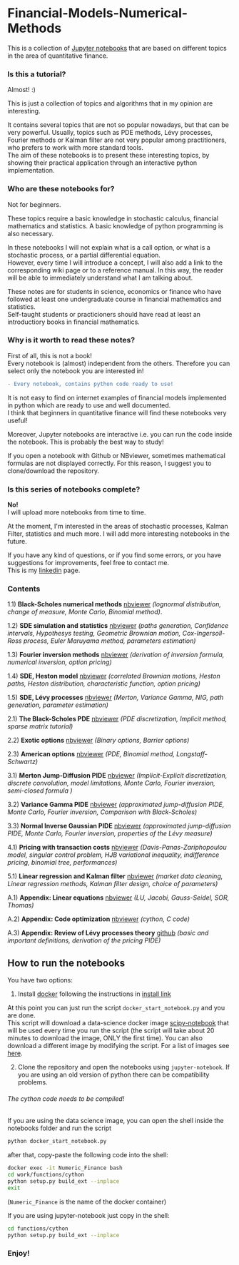 Financial-Models-Numerical-Methods 
==================================


This is a collection of [Jupyter notebooks](https://jupyter.org/) that are based on different topics in the area of quantitative finance.


### Is this a tutorial?

Almost! :) 

This is just a collection of topics and algorithms that in my opinion are interesting.     

It contains several topics that are not so popular nowadays, but that can be very powerful. 
Usually, topics such as PDE methods, Lévy processes, Fourier methods or Kalman filter are not very popular among practitioners, who prefers to work with more standard tools.     
The aim of these notebooks is to present these interesting topics, by showing their practical application through an interactive python implementation.


### Who are these notebooks for?

Not for beginners. 

These topics require a basic knowledge in stochastic calculus, financial mathematics and statistics. A basic knowledge of python programming is also necessary.

In these notebooks I will not explain what is a call option, or what is a stochastic process, or a partial differential equation.     
However, every time I will introduce a concept, I will also add a link to the corresponding wiki page or to a reference manual.
In this way, the reader will be able to immediately understand what I am talking about. 

These notes are for students in science, economics or finance who have followed at least one undergraduate course in financial mathematics and statistics.       
Self-taught students or practicioners should have read at least an introductiory books in financial mathematics.


### Why is it worth to read these notes?  

First of all, this is not a book!      
Every notebook is (almost) independent from the others. Therefore you can select only the notebook you are interested in!

```diff
- Every notebook, contains python code ready to use!     
```

It is not easy to find on internet examples of financial models implemented in python which are ready to use and well documented.    
I think that beginners in quantitative finance will find these notebooks very useful!  

Moreover, Jupyter notebooks are interactive i.e. you can run the code inside the notebook. 
This is probably the best way to study!

If you open a notebook with Github or NBviewer, sometimes mathematical formulas are not displayed correctly. 
For this reason, I suggest you to clone/download the repository. 


### Is this series of notebooks complete?

**No!**    
I will upload more notebooks from time to time. 

At the moment, I'm interested in the areas of stochastic processes, Kalman Filter, statistics and much more. I will add more interesting notebooks in the future. 

If you have any kind of questions, or if you find some errors, or you have suggestions for improvements, feel free to contact me.      
This is my [linkedin](https://www.linkedin.com/in/nicolacantarutti) page.



### Contents

1.1) **Black-Scholes numerical methods** [nbviewer](https://nbviewer.ipython.org/github/cantaro86/Financial-Models-Numerical-Methods/blob/master/1.1%20Black-Scholes%20numerical%20methods.ipynb) *(lognormal distribution, change of measure, Monte Carlo, Binomial method)*.

1.2) **SDE simulation and statistics** [nbviewer](https://nbviewer.ipython.org/github/cantaro86/Financial-Models-Numerical-Methods/blob/master/1.2%20SDE%20simulations%20and%20statistics.ipynb)
*(paths generation, Confidence intervals, Hypothesys testing, Geometric Brownian motion, Cox-Ingersoll-Ross process, Euler Maruyama method, parameters estimation)*

1.3) **Fourier inversion methods** [nbviewer](https://nbviewer.ipython.org/github/cantaro86/Financial-Models-Numerical-Methods/blob/master/1.3%20Fourier%20transform%20methods.ipynb)
*(derivation of inversion formula, numerical inversion, option pricing)*

1.4) **SDE, Heston model** [nbviewer](https://nbviewer.ipython.org/github/cantaro86/Financial-Models-Numerical-Methods/blob/master/1.4%20SDE%20-%20Heston%20model.ipynb)
*(correlated Brownian motions, Heston paths, Heston distribution, characteristic function, option pricing)*

1.5) **SDE, Lévy processes** [nbviewer](https://nbviewer.ipython.org/github/cantaro86/Financial-Models-Numerical-Methods/blob/master/1.5%20SDE%20-%20L%C3%A9vy%20processes.ipynb)
*(Merton, Variance Gamma, NIG, path generation, parameter estimation)*

2.1) **The Black-Scholes PDE** [nbviewer](https://nbviewer.ipython.org/github/cantaro86/Financial-Models-Numerical-Methods/blob/master/2.1%20Black-Scholes%20PDE%20and%20sparse%20matrices.ipynb)
*(PDE discretization, Implicit method, sparse matrix tutorial)*

2.2) **Exotic options** [nbviewer](https://nbviewer.ipython.org/github/cantaro86/Financial-Models-Numerical-Methods/blob/master/2.2%20Exotic%20options.ipynb)
*(Binary options, Barrier options)*

2.3) **American options** [nbviewer](https://nbviewer.ipython.org/github/cantaro86/Financial-Models-Numerical-Methods/blob/master/2.3%20American%20Options.ipynb)
*(PDE, Binomial method, Longstaff-Schwartz)*

3.1) **Merton Jump-Diffusion PIDE** [nbviewer](https://nbviewer.ipython.org/github/cantaro86/Financial-Models-Numerical-Methods/blob/master/3.1%20Merton%20jump-diffusion%2C%20PIDE%20method.ipynb)
*(Implicit-Explicit discretization, discrete convolution, model limitations, Monte Carlo, Fourier inversion, semi-closed formula )*

3.2) **Variance Gamma PIDE** [nbviewer](https://nbviewer.ipython.org/github/cantaro86/Financial-Models-Numerical-Methods/blob/master/3.2%20Variance%20Gamma%20model%2C%20PIDE%20method.ipynb)
*(approximated jump-diffusion PIDE, Monte Carlo, Fourier inversion, Comparison with Black-Scholes)*

3.3) **Normal Inverse Gaussian PIDE** [nbviewer](https://nbviewer.ipython.org/github/cantaro86/Financial-Models-Numerical-Methods/blob/master/3.3%20Pricing%20with%20the%20NIG%20Process.ipynb)
*(approximated jump-diffusion PIDE, Monte Carlo, Fourier inversion, properties of the Lévy measure)*

4.1) **Pricing with transaction costs** [nbviewer](https://nbviewer.ipython.org/github/cantaro86/Financial-Models-Numerical-Methods/blob/master/4.1%20Option%20pricing%20with%20transaction%20costs.ipynb)
*(Davis-Panas-Zariphopoulou model, singular control problem, HJB variational inequality, indifference pricing, binomial tree, performances)*

5.1) **Linear regression and Kalman filter** [nbviewer](https://nbviewer.ipython.org/github/cantaro86/Financial-Models-Numerical-Methods/blob/master/5.1%20Linear%20regression%20-%20Kalman%20filter.ipynb)
*(market data cleaning, Linear regression methods, Kalman filter design, choice of parameters)*

A.1) **Appendix: Linear equations** [nbviewer](https://nbviewer.ipython.org/github/cantaro86/Financial-Models-Numerical-Methods/blob/master/A.1%20Solution%20of%20linear%20equations.ipynb)
*(LU, Jacobi, Gauss-Seidel, SOR, Thomas)*
  
A.2) **Appendix: Code optimization** [nbviewer](https://nbviewer.ipython.org/github/cantaro86/Financial-Models-Numerical-Methods/blob/master/A.2%20Optimize%20and%20speed%20up%20the%20code.%20%28SOR%20algorithm%2C%20Cython%20and%20C%29.ipynb)
*(cython, C code)*

A.3) **Appendix: Review of Lévy processes theory** [github](https://github.com/cantaro86/Financial-Models-Numerical-Methods/blob/master/A.3%20Introduction%20to%20L%C3%A9vy%20processes%20and%20PIDEs.pdf)
*(basic and important definitions, derivation of the pricing PIDE)*



## How to run the notebooks 

You have two options:

1) Install [docker](https://www.docker.com/) following the instructions in [install link](https://docs.docker.com/install/) 

At this point you can just run the script ```docker_start_notebook.py``` and you are done.     
This script will download a data-science docker image [scipy-notebook](https://hub.docker.com/r/jupyter/scipy-notebook) that will be used every time you run the script (the script will take about 20 minutes to download the image, ONLY the first time). You can also download a different image by modifying the script. For a list of images see [here](https://jupyter-docker-stacks.readthedocs.io/en/latest/using/selecting.html).

2) Clone the repository and open the notebooks using `jupyter-notebook`. 
If you are using an old version of python there can be compatibility problems.


###### The cython code needs to be compiled!

If you are using the data science image, you can open the shell inside the notebooks folder and run the script 
```bash
python docker_start_notebook.py
```

after that, copy-paste the following code into the shell:

```bash 
docker exec -it Numeric_Finance bash
cd work/functions/cython
python setup.py build_ext --inplace
exit
``` 
(`Numeric_Finance` is the name of the docker container)

If you are using jupyter-notebook just copy in the shell:

```bash 
cd functions/cython
python setup.py build_ext --inplace
``` 


### Enjoy!